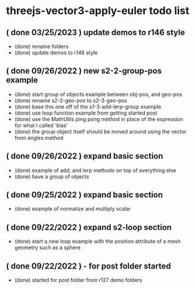 # threejs-vector3-apply-euler todo list

## ( done 03/25/2023 ) update demos to r146 style
* (done) rename folders
* (done) update demos to r146 style

## ( done 09/26/2022 ) new s2-2-group-pos example
* (done) start group of objects example between obj-pos, and geo-pos
* (done) rename s2-2-geo-pos to s2-3-geo-pos
* (done) base this one off of the s1-3-add-lerp-group example
* (done) use loop function example from getting started post
* (done) use the MathUtils ping pong method in place of the expression for what I called 'bias'
* (done) the group object itself should be moved around using the vector from angles method

## ( done 09/26/2022 ) expand basic section
* (done) example of add, and lerp methods on top of everything else
* (done) have a group of objects

## ( done 09/25/2022 ) expand basic section
* (done) example of normalize and multiply scalar

## ( done 09/22/2022 ) expand s2-loop section
* (done) start a new loop example with the position attribute of a mesh geometry such as a sphere

## ( done 09/22/2022 ) - for post folder started
* (done) started for post folder from r127 demo folders

